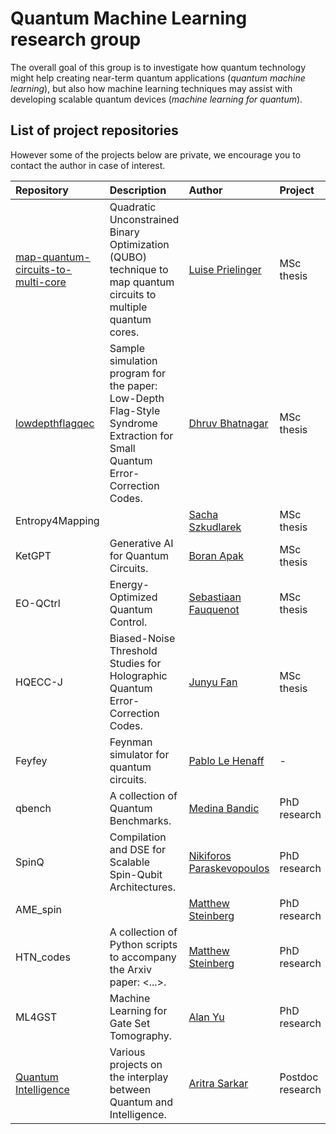 # Quantum Machine Learning research group

The overall goal of this group is to investigate how quantum technology might help creating near-term quantum applications (_quantum machine learning_), but also how machine learning techniques may assist with developing scalable quantum devices (_machine learning for quantum_).

## List of project repositories

However some of the projects below are private, we encourage you to contact the author in case of interest.

| Repository                                                                                             | Description                                                                                                                 | Author                                                  |  Project         |
| :----------------------------------------------------------------------------------------------------- | :-------------------------------------------------------------------------------------------------------------------------- | :------------------------------------------------------ | :--------------- |
| [map-quantum-circuits-to-multi-core](https://github.com/QML-Group/map-quantum-circuits-to-multi-core)  | Quadratic Unconstrained Binary Optimization (QUBO) technique to map quantum circuits to multiple quantum cores.             | [Luise Prielinger](https://github.com/Luisenden)        | MSc thesis       |
| [lowdepthflagqec](https://github.com/QML-Group/lowdepthflagqec)                                        | Sample simulation program for the paper: Low-Depth Flag-Style Syndrome Extraction for Small Quantum Error-Correction Codes. | [Dhruv Bhatnagar](https://github.com/dhruvbhq)          | MSc thesis       |
| Entropy4Mapping                                                                                        |                                                                                                                             | [Sacha Szkudlarek](https://github.com/szkud)            | MSc thesis       |
| KetGPT                                                                                                 | Generative AI for Quantum Circuits.                                                                                         | [Boran Apak](https://github.com/boranapak)              | MSc thesis       |
| EO-QCtrl                                                                                               | Energy-Optimized Quantum Control.                                                                                           | [Sebastiaan Fauquenot](https://github.com/sebfqt)       | MSc thesis       |
| HQECC-J                                                                                                | Biased-Noise Threshold Studies for Holographic Quantum Error-Correction Codes.                                              | [Junyu Fan]()                                           | MSc thesis       |
| Feyfey                                                                                                 | Feynman simulator for quantum circuits.                                                                                     | [Pablo Le Henaff](https://github.com/pablolh)           | -                |
| qbench                                                                                                 | A collection of Quantum Benchmarks.                                                                                         | [Medina Bandic](https://github.com/MedinaBandic)        | PhD research     |
| SpinQ                                                                                                  | Compilation and DSE for Scalable Spin-Qubit Architectures.                                                                  | [Nikiforos Paraskevopoulos]()                           | PhD research     |
| AME_spin                                                                                               |                                                                                                                             | [Matthew Steinberg](https://github.com/mattsteinberg13) | PhD research     |
| HTN_codes                                                                                              | A collection of Python scripts to accompany the Arxiv paper: <...>.                                                         | [Matthew Steinberg](https://github.com/mattsteinberg13) | PhD research     |
| ML4GST                                                                                                 | Machine Learning for Gate Set Tomography.                                                                                   | [Alan Yu](https://github.com/kyyalan)                   | PhD research     |
| [Quantum Intelligence](https://github.com/Advanced-Research-Centre)                                    | Various projects on the interplay between Quantum and Intelligence.                                                         | [Aritra Sarkar](https://github.com/prince-ph0en1x)      | Postdoc research |

